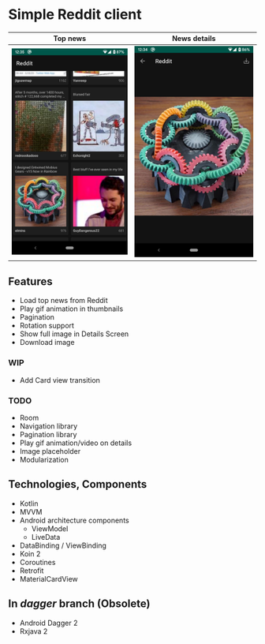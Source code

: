 # Simple Reddit client

Top news|News details
:-:|:-:
![](images/top_news.png)|![](images/news_details.png)

## Features
* Load top news from Reddit
* Play gif animation in thumbnails
* Pagination
* Rotation support
* Show full image in Details Screen
* Download image

### WIP
* Add Card view transition

### TODO
* Room
* Navigation library
* Pagination library
* Play gif animation/video on details
* Image placeholder
* Modularization

## Technologies, Components
* Kotlin
* MVVM
* Android architecture components
    * ViewModel
    * LiveData
* DataBinding / ViewBinding
* Koin 2
* Coroutines
* Retrofit
* MaterialCardView

## In _dagger_ branch (Obsolete)
* Android Dagger 2
* Rxjava 2
